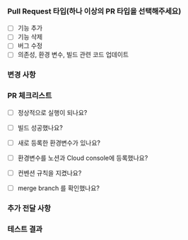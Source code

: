 ### Pull Request 타입(하나 이상의 PR 타입을 선택해주세요)
- [ ] 기능 추가
- [ ] 기능 삭제
- [ ] 버그 수정
- [ ] 의존성, 환경 변수, 빌드 관련 코드 업데이트

### 변경 사항


### PR 체크리스트
- [ ] 정상적으로 실행이 되나요?
- [ ] 빌드 성공했나요?
- [ ] 새로 등록한 환경변수가 있나요?
- [ ] 환경변수를 노션과 Cloud console에 등록했나요?
- [ ] 컨벤션 규칙을 지켰나요?
- [ ] merge branch 를 확인했나요?


### 추가 전달 사항


### 테스트 결과
